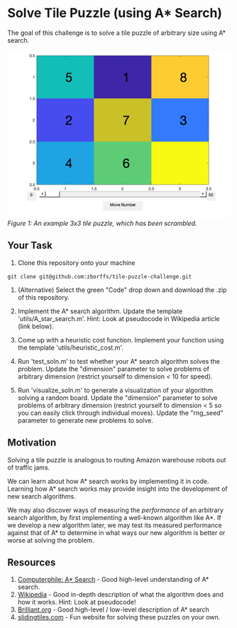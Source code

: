 Solve Tile Puzzle (using A* Search)
===================================

The goal of this challenge is to solve a tile puzzle of arbitrary size using A* search.

![](figures/unsolved_visualization.png)
*Figure 1: An example 3x3 tile puzzle, which has been scrambled.*

Your Task
---------
1. Clone this repository onto your machine
```shell
git clone git@github.com:zborffs/tile-puzzle-challenge.git
```

1. (Alternative) Select the green "Code" drop down and download the .zip of this repository.

2. Implement the A* search algorithm. Update the template 'utils/A_star_search.m'. Hint: Look at pseudocode in Wikipedia article (link below).

3. Come up with a heuristic cost function. Implement your function using the template 'utils/heuristic_cost.m'.

4. Run 'test_soln.m' to test whether your A* search algorithm solves the problem. Update the "dimension" parameter to solve problems of arbitrary dimension (restrict yourself to dimension < 10 for speed).

5. Run 'visualize_soln.m' to generate a visualization of your algorithm solving a random board. Update the "dimension" parameter to solve problems of arbitrary dimension (restrict yourself to dimension < 5 so you can easily click through individual moves). Update the "rng_seed" parameter to generate new problems to solve.

Motivation
----------
Solving a tile puzzle is analogous to routing Amazon warehouse robots out of traffic jams. 

We can learn about how A* search works by implementing it in code. Learning how A* search works may provide insight into the development of new search algorithms. 

We may also discover ways of measuring the *performance* of an arbitrary search algorithm, by first implementing a well-known algorithm like A*. If we develop a new algorithm later, we may test its measured performance against that of A* to determine in what ways our new algorithm is better or worse at solving the problem.

Resources
---------
1. [Computerphile: A* Search](https://www.youtube.com/watch?v=ySN5Wnu88nE) - Good high-level understanding of A* search.
2. [Wikipedia](https://en.wikipedia.org/wiki/A*_search_algorithm) - Good in-depth description of what the algorithm does and how it works. Hint: Look at pseudocode!
3. [Brilliant.org](https://brilliant.org/wiki/a-star-search/) - Good high-level / low-level description of A* search
4. [slidingtiles.com](https://slidingtiles.com/en/puzzle/play/art/25367-3x3-puzzle#3x3) - Fun website for solving these puzzles on your own.
